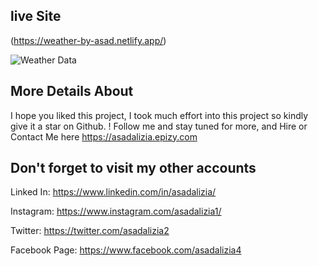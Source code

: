 ## live Site

(https://weather-by-asad.netlify.app/)

![Weather Data](https://media.licdn.com/dms/image/C4D2DAQFS3-yFRjMmeg/profile-treasury-image-shrink_800_800/0/1673029616221?e=1674666000&v=beta&t=RI-vjXB-iDL0G10vbjcWnpWsrycXxfHk5FsqTzl5zK0)

## More Details About

I hope you liked this project, I took much effort into this project so kindly give it a star on Github. ! Follow me and stay tuned for more, and Hire or Contact Me here https://asadalizia.epizy.com ⁠

## Don't forget to visit my other accounts

Linked In: https://www.linkedin.com/in/asadalizia/

Instagram: https://www.instagram.com/asadalizia1/

Twitter: https://twitter.com/asadalizia2

Facebook Page: https://www.facebook.com/asadalizia4